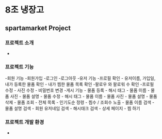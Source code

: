 # 8조 냉장고
## spartamarket Project

### 프로젝트 소개
-

### 프로젝트 기능
  -회원 기능
    -회원가입
    -로그인
    -로그아웃
  -유저 기능
    -프로필 확인
      - 유저이름, 가입일, 내가 등록한 물품 확인
      - 내가 찜한 물품 목록 확인
      -팔로우 와 팔로워 수 확인
    -프로필 수정
      - 사진 수정
      - 비밀번호 변경
  -게시 기능
    - 물품 등록
      - 해시 태그
      - 물품 이름
      - 물품 사진
      - 물품 설명
    - 물품 수정
      - 해시 태그
      - 물품 이름
      - 물품 사진
      - 물품 설명
    - 물품 삭제
    - 물품 조회
      - 전체 목록
        - 인기도순 정령
        - 찜수 / 조회수 노출
      - 물품 이름 검색
      - 물품 설명 검색
      - 회원 유저네임 검색
      - 해시태크 검색
    - 상세 페이지
      - 찜 하기

### 프로젝트 개발 환경
-
